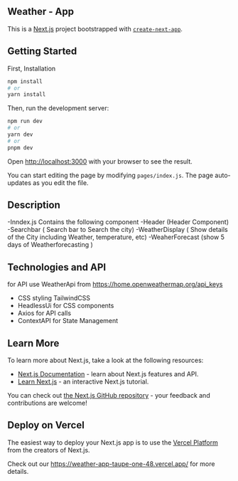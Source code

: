 ## Weather - App
This is a [Next.js](https://nextjs.org/) project bootstrapped with [`create-next-app`](https://github.com/vercel/next.js/tree/canary/packages/create-next-app).


## Getting Started


First, Installation
```bash
npm install
# or
yarn install
```

Then, run the development server:
```bash
npm run dev
# or
yarn dev
# or
pnpm dev
```

Open [http://localhost:3000](http://localhost:3000) with your browser to see the result.

You can start editing the page by modifying `pages/index.js`. The page auto-updates as you edit the file.

## Description
-Inndex.js Contains the following component 
-Header (Header Component)
-Searchbar ( Search bar to Search the city)
-WeatherDisplay ( Show details of the City including Weather, temperature, etc)
-WeaherForecast (show 5 days of Weatherforecasting )

## Technologies and API
for API use WeatherApi from https://home.openweathermap.org/api_keys 
- CSS styling TailwindCSS 
- HeadlessUi for CSS components 
- Axios for API calls 
- ContextAPI for State Management

## Learn More

To learn more about Next.js, take a look at the following resources:

- [Next.js Documentation](https://nextjs.org/docs) - learn about Next.js features and API.
- [Learn Next.js](https://nextjs.org/learn) - an interactive Next.js tutorial.

You can check out [the Next.js GitHub repository](https://github.com/vercel/next.js/) - your feedback and contributions are welcome!

## Deploy on Vercel

The easiest way to deploy your Next.js app is to use the [Vercel Platform](https://vercel.com/new?utm_medium=default-template&filter=next.js&utm_source=create-next-app&utm_campaign=create-next-app-readme) from the creators of Next.js.

Check out our https://weather-app-taupe-one-48.vercel.app/ for more details.

